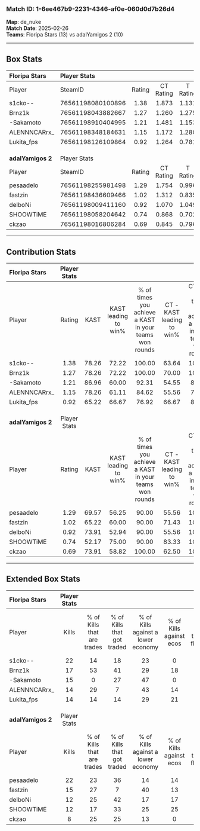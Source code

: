 ### Match ID: 1-6ee467b9-2231-4346-af0e-060d0d7b26d4  
**Map**: de_nuke  
**Match Date**: 2025-02-26  
**Teams**: Floripa Stars (13) vs adalYamigos 2 (10)  

---  

## Box Stats  

| **Floripa Stars** | Player Stats      |        |           |          |       |      |       |         |        |      |     |
| :- | :- | :-: | :-: | :-: | :-: | :-: | :-: | :-: | :-: | :-: | :-: |
| Player            | SteamID           | Rating | CT Rating | T Rating | KAST  | ADR  | Kills | Assists | Deaths | K/D  | HS% |
| s1cko--           | 76561198080100896 |  1.38  |   1.873   |  1.131   | 78.26 | 92.3 |  22   |    4    |   17   | 1.29 | 54  |
| Brnz1k            | 76561198043882667 |  1.27  |   1.260   |  1.275   | 78.26 | 84.7 |  17   |    6    |   13   | 1.31 | 52  |
| -Sakamoto         | 76561198910404995 |  1.21  |   1.481   |  1.153   | 86.96 | 68.0 |  15   |    2    |   12   | 1.25 | 53  |
| ALENNNCARrx_      | 76561198348184631 |  1.15  |   1.172   |  1.280   | 78.26 | 62.7 |  14   |    6    |   10   | 1.40 | 42  |
| Lukita_fps        | 76561198126109864 |  0.92  |   1.264   |  0.781   | 65.22 | 73.2 |  14   |    3    |   17   | 0.82 | 35  |
|                   |                   |        |           |          |       |      |       |         |        |      |     |
|                   |                   |        |           |          |       |      |       |         |        |      |     |
|                   |                   |        |           |          |       |      |       |         |        |      |     |
| **adalYamigos 2** | Player Stats      |        |           |          |       |      |       |         |        |      |     |
| Player            | SteamID           | Rating | CT Rating | T Rating | KAST  | ADR  | Kills | Assists | Deaths | K/D  | HS% |
| pesaadelo         | 76561198255981498 |  1.29  |   1.754   |  0.996   | 69.57 | 90.1 |  22   |    5    |   18   | 1.22 | 40  |
| fastzin           | 76561198436609466 |  1.02  |   1.312   |  0.835   | 65.22 | 70.6 |  15   |    3    |   14   | 1.07 | 40  |
| delboNi           | 76561198009411160 |  0.92  |   1.070   |  1.049   | 73.91 | 61.2 |  12   |    4    |   15   | 0.80 | 50  |
| SHOOWTiME         | 76561198058204642 |  0.74  |   0.868   |  0.702   | 52.17 | 78.7 |  12   |    7    |   19   | 0.63 | 50  |
| ckzao             | 76561198016806284 |  0.69  |   0.845   |  0.796   | 73.91 | 45.7 |   8   |    4    |   16   | 0.50 | 37  |
---  

## Contribution Stats  

| **Floripa Stars** | Player Stats |       |                      |                                                        |                           |                                                             |                          |                                                            |
| :- | :-: | :-: | :-: | :-: | :-: | :-: | :-: | :-: |
| Player            |    Rating    | KAST  | KAST leading to win% | % of times you achieve a KAST in your teams won rounds | CT - KAST leading to win% | CT - % of times you achieve a KAST in your teams won rounds | T - KAST leading to win% | T - % of times you achieve a KAST in your teams won rounds |
| s1cko--           |     1.38     | 78.26 |        72.22         |                         100.00                         |           63.64           |                           100.00                            |          85.71           |                           100.00                           |
| Brnz1k            |     1.27     | 78.26 |        72.22         |                         100.00                         |           70.00           |                           100.00                            |          75.00           |                           100.00                           |
| -Sakamoto         |     1.21     | 86.96 |        60.00         |                         92.31                          |           54.55           |                            85.71                            |          66.67           |                           100.00                           |
| ALENNNCARrx_      |     1.15     | 78.26 |        61.11         |                         84.62                          |           55.56           |                            71.43                            |          66.67           |                           100.00                           |
| Lukita_fps        |     0.92     | 65.22 |        66.67         |                         76.92                          |           66.67           |                            85.71                            |          66.67           |                           66.67                            |
|                   |              |       |                      |                                                        |                           |                                                             |                          |                                                            |
|                   |              |       |                      |                                                        |                           |                                                             |                          |                                                            |
|                   |              |       |                      |                                                        |                           |                                                             |                          |                                                            |
| **adalYamigos 2** | Player Stats |       |                      |                                                        |                           |                                                             |                          |                                                            |
| Player            |    Rating    | KAST  | KAST leading to win% | % of times you achieve a KAST in your teams won rounds | CT - KAST leading to win% | CT - % of times you achieve a KAST in your teams won rounds | T - KAST leading to win% | T - % of times you achieve a KAST in your teams won rounds |
| pesaadelo         |     1.29     | 69.57 |        56.25         |                         90.00                          |           55.56           |                           100.00                            |          57.14           |                           80.00                            |
| fastzin           |     1.02     | 65.22 |        60.00         |                         90.00                          |           71.43           |                           100.00                            |          50.00           |                           80.00                            |
| delboNi           |     0.92     | 73.91 |        52.94         |                         90.00                          |           55.56           |                           100.00                            |          50.00           |                           80.00                            |
| SHOOWTiME         |     0.74     | 52.17 |        75.00         |                         90.00                          |           83.33           |                           100.00                            |          66.67           |                           80.00                            |
| ckzao             |     0.69     | 73.91 |        58.82         |                         100.00                         |           62.50           |                           100.00                            |          55.56           |                           100.00                           |
---  

## Extended Box Stats  

| **Floripa Stars** | Player Stats |                            |                            |                                    |                         |                              |                                 |        |                             |                                     |                          |                               |                            |
| :- | :-: | :-: | :-: | :-: | :-: | :-: | :-: | :-: | :-: | :-: | :-: | :-: | :-: |
| Player            |    Kills     | % of Kills that are trades | % of Kills that got traded | % of Kills against a lower economy | % of Kills against ecos | % of Kills that are flawless | % of Kills that are close duels | Deaths | % of Deaths that get traded | % of Deaths against a lower economy | % of Deaths against ecos | % of Deaths that are flawless | % of Deaths that are close |
| s1cko--           |      22      |             14             |             18             |                 23                 |            0            |              59              |                0                |   17   |             35              |                 35                  |            6             |              65               |             12             |
| Brnz1k            |      17      |             53             |             41             |                 29                 |           18            |              71              |               12                |   13   |              8              |                 31                  |            8             |              54               |             0              |
| -Sakamoto         |      15      |             0              |             27             |                 47                 |            0            |              53              |                0                |   12   |             42              |                 42                  |            17            |              58               |             0              |
| ALENNNCARrx_      |      14      |             29             |             7              |                 43                 |           14            |              36              |               14                |   10   |             30              |                 30                  |            10            |              90               |             0              |
| Lukita_fps        |      14      |             14             |             14             |                 29                 |           21            |              86              |                7                |   17   |             29              |                 35                  |            12            |              65               |             0              |
|                   |              |                            |                            |                                    |                         |                              |                                 |        |                             |                                     |                          |                               |                            |
|                   |              |                            |                            |                                    |                         |                              |                                 |        |                             |                                     |                          |                               |                            |
|                   |              |                            |                            |                                    |                         |                              |                                 |        |                             |                                     |                          |                               |                            |
| **adalYamigos 2** | Player Stats |                            |                            |                                    |                         |                              |                                 |        |                             |                                     |                          |                               |                            |
| Player            |    Kills     | % of Kills that are trades | % of Kills that got traded | % of Kills against a lower economy | % of Kills against ecos | % of Kills that are flawless | % of Kills that are close duels | Deaths | % of Deaths that get traded | % of Deaths against a lower economy | % of Deaths against ecos | % of Deaths that are flawless | % of Deaths that are close |
| pesaadelo         |      22      |             23             |             36             |                 14                 |           14            |              68              |                5                |   18   |             17              |                  6                  |            6             |              78               |             0              |
| fastzin           |      15      |             27             |             7              |                 40                 |           13            |              53              |                7                |   14   |             14              |                  0                  |            0             |              50               |             21             |
| delboNi           |      12      |             25             |             42             |                 17                 |           17            |              42              |                0                |   15   |             40              |                  0                  |            0             |              53               |             7              |
| SHOOWTiME         |      12      |             17             |             33             |                 25                 |           25            |              75              |                0                |   19   |             11              |                  5                  |            5             |              53               |             5              |
| ckzao             |      8       |             25             |             25             |                 13                 |            0            |              88              |                0                |   16   |             31              |                  0                  |            0             |              69               |             0              |

